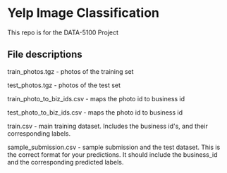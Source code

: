 # Yelp Image Classification

This repo is for the DATA-5100 Project


## File descriptions
train_photos.tgz - photos of the training set

test_photos.tgz - photos of the test set

train_photo_to_biz_ids.csv - maps the photo id to business id

test_photo_to_biz_ids.csv - maps the photo id to business id

train.csv - main training dataset. Includes the business id's, and their corresponding labels. 

sample_submission.csv - sample submission and the test dataset. This is the correct format for your predictions. It should include the business_id and the corresponding predicted labels.

